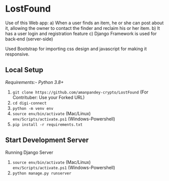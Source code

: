 # LostFound
Use of this Web app:
a) When a user finds an item, he or she can post about
it, allowing the owner to contact the finder and
reclaim his or her item.
b) It has a user login and registration feature
c) Django Framework is used for back‐end (server-side)
       
Used Bootstrap for importing css design and javascript for making it responsive.


**Local Setup**
---
*Requirements:- Python 3.8+*<br>
1) `git clone https://github.com/amanpandey-crypto/LostFound`
(For Contrituber: Use your Forked URL)
2) `cd digi-connect`
3) `python -m venv env`
4) `source env/bin/activate` (Mac/Linux)<br>
   `env/Scripts/activate.ps1` (Windows-Powershell)
5) `pip install -r requirements.txt`

Start Development Server<br>
---
Running Django Server
1) `source env/bin/activate` (Mac/Linux)<br>
   `env/Scripts/activate.ps1` (Windows-Powershell)
2) `python manage.py runserver`
